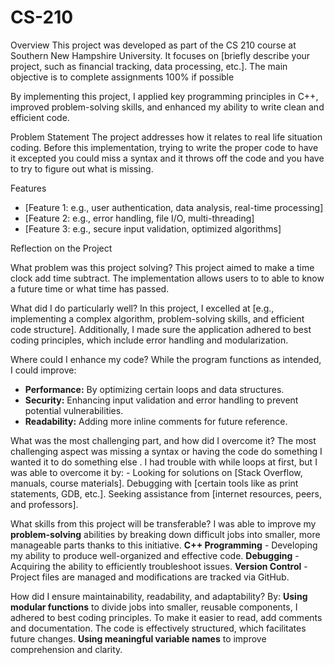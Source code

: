 # CS-210

Overview
This project was developed as part of the CS 210 course at Southern New Hampshire University. It focuses on [briefly describe your project, such as financial tracking, data processing, etc.]. The main objective is to complete assignments 100% if possible  

By implementing this project, I applied key programming principles in C++, improved problem-solving skills, and enhanced my ability to write clean and efficient code.

Problem Statement
The project addresses how it relates to real life situation coding. Before this implementation, trying to write the proper code to have it excepted you could miss a syntax and it throws off the code and you have to try to figure out what is missing.

Features
- [Feature 1: e.g., user authentication, data analysis, real-time processing]
- [Feature 2: e.g., error handling, file I/O, multi-threading]
- [Feature 3: e.g., secure input validation, optimized algorithms]
  
Reflection on the Project

What problem was this project solving?
This project aimed to make a time clock add time subtract. The implementation allows users to to able to know a future time or what time has passed. 

What did I do particularly well?
In this project, I excelled at [e.g., implementing a complex algorithm, problem-solving skills, and efficient code structure]. Additionally, I made sure the application adhered to best coding principles, which include error handling and modularization.

Where could I enhance my code?
While the program functions as intended, I could improve:
- **Performance:** By optimizing certain loops and data structures.
- **Security:** Enhancing input validation and error handling to prevent potential vulnerabilities.
- **Readability:** Adding more inline comments for future reference.

What was the most challenging part, and how did I overcome it?
The most challenging aspect was missing a syntax or having the code do something I wanted it to do something else . I had trouble with while loops at first, but I was able to overcome it by: - Looking for solutions on [Stack Overflow, manuals, course materials].
Debugging with [certain tools like as print statements, GDB, etc.].
Seeking assistance from [internet resources, peers, and professors].

What skills from this project will be transferable?
I was able to improve my **problem-solving** abilities by breaking down difficult jobs into smaller, more manageable parts thanks to this initiative.
**C++ Programming** - Developing my ability to produce well-organized and effective code.
**Debugging** - Acquiring the ability to efficiently troubleshoot issues.
**Version Control** - Project files are managed and modifications are tracked via GitHub.


How did I ensure maintainability, readability, and adaptability?
By: **Using modular functions** to divide jobs into smaller, reusable components, I adhered to best coding principles.
To make it easier to read, add comments and documentation.
The code is effectively structured, which facilitates future changes.
**Using meaningful variable names** to improve comprehension and clarity.
